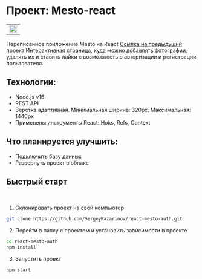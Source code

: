 # Проект: Mesto-react

<table >
  <tr >
    <td width="100%">
      <img src="https://github.com/SergeyKazarinov/react-mesto-auth/tree/main/src/images/Mesto.gif" width="100%">
    </td>
  </tr>
</table>

Переписанное приложение Mesto на React [Ссылка на предыдущий проект](https://github.com/SergeyKazarinov/mesto)
Интерактивная страница, куда можно добавлять фотографии, удалять их и ставить лайки с возможностью авторизации и регистрации пользователя.

## Технологии:

- Node.js v16
- REST API
- Вёрстка адаптивная. Минимальная ширина: 320px. Максимальная: 1440px
- Применены инструменты React: Hoks, Refs, Context

## Что планируется улучшить:

- Подключить базу данных
- Развернуть проект в облаке

## Быстрый старт

<br />

1. Склонировать проект на свой компьютер

```bash
git clone https://github.com/SergeyKazarinov/react-mesto-auth.git
```

2. Перейти в папку с проектом и установить зависимости в проекте

```bash
cd react-mesto-auth
npm install
```

3. Запустить проект

```bash
npm start
```
